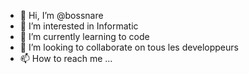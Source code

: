- 👋 Hi, I’m @bossnare
- 👀 I’m interested in Informatic
- 🌱 I’m currently learning to code
- 💞️ I’m looking to collaborate on tous les developpeurs
- 📫 How to reach me ...

<!---
bossnare/bossnare is a ✨ special ✨ repository because its `README.md` (this file) appears on your GitHub profile.
You can click the Preview link to take a look at your changes.
--->
